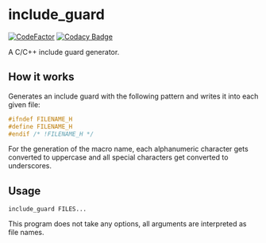 # include_guard

[![CodeFactor](https://www.codefactor.io/repository/github/jamo42/include_guard/badge)](https://www.codefactor.io/repository/github/jamo42/include_guard)
[![Codacy Badge](https://api.codacy.com/project/badge/Grade/2ba7fd40538246e382094aa8b4c1c2d4)](https://www.codacy.com/manual/JaMo42/include_guard?utm_source=github.com&amp;utm_medium=referral&amp;utm_content=JaMo42/include_guard&amp;utm_campaign=Badge_Grade)

A C/C++ include guard generator.

## How it works

Generates an include guard with the following pattern and writes it into each given file:

```cpp
#ifndef FILENAME_H
#define FILENAME_H
#endif /* !FILENAME_H */
```

For the generation of the macro name, each alphanumeric character gets converted to uppercase and all special characters get converted to underscores.

## Usage

`include_guard FILES...`

This program does not take any options, all arguments are interpreted as file names.

